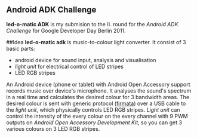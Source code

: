 ## Android ADK Challenge

**led-o-matic ADK** is my submision to the II. round for the *Android ADK Challenge* for Google Developer Day 
Berlin 2011. 

##Idea
**led-o-matic adk** is music-to-colour light converter. It consist of 3 basic parts:

  * android device for sound input, analysis and visualisation
  * *light unit* for electrical control of LED stripes
  * LED RGB stripes
  
An Android device (phone or tablet) with Android Open Accessory support records music over device's 
microphone. It analyses the sound's spectrum in a real time and calculates the desired colour for 3 bandwidth areas. 
The desired colour is sent with generic protocol ([firmata](http://firmata.org/wiki/Main_Page)) over a USB cable 
to the *light unit*, which physically controls LED RGB stripes. *Light unit* can control the intensity 
of the every colour on the every channel with 9 PWM outputs on *Android Open Accessory Development Kit*, 
so you can get 3 various colours on 3 LED RGB stripes.